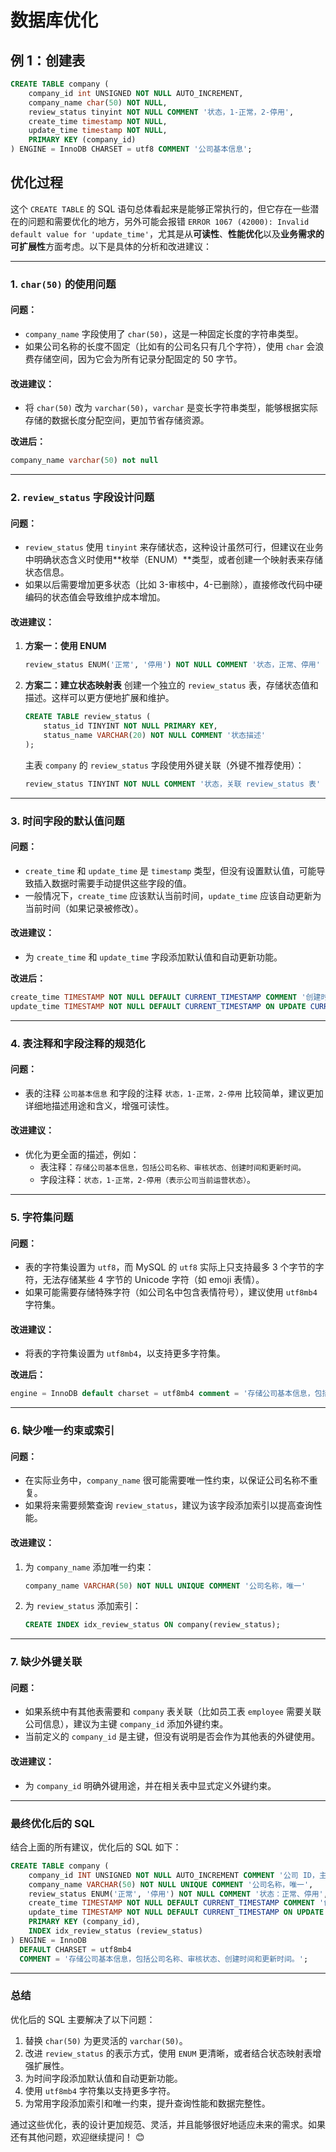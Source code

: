 # 数据库优化

## 例 1：创建表

```sql
CREATE TABLE company (
	company_id int UNSIGNED NOT NULL AUTO_INCREMENT,
	company_name char(50) NOT NULL,
	review_status tinyint NOT NULL COMMENT '状态，1-正常，2-停用',
	create_time timestamp NOT NULL,
	update_time timestamp NOT NULL,
	PRIMARY KEY (company_id)
) ENGINE = InnoDB CHARSET = utf8 COMMENT '公司基本信息';
```

## 优化过程

这个 `CREATE TABLE` 的 SQL 语句总体看起来是能够正常执行的，但它存在一些潜在的问题和需要优化的地方，另外可能会报错 `ERROR 1067 (42000): Invalid default value for 'update_time'`，尤其是从**可读性**、**性能优化**以及**业务需求的可扩展性**方面考虑。以下是具体的分析和改进建议：

---

### **1. `char(50)` 的使用问题**

#### 问题：

- `company_name` 字段使用了 `char(50)`，这是一种固定长度的字符串类型。
- 如果公司名称的长度不固定（比如有的公司名只有几个字符），使用 `char` 会浪费存储空间，因为它会为所有记录分配固定的 50 字节。

#### 改进建议：

- 将 `char(50)` 改为 `varchar(50)`，`varchar` 是变长字符串类型，能够根据实际存储的数据长度分配空间，更加节省存储资源。

**改进后：**

```sql
company_name varchar(50) not null
```

---

### **2. `review_status` 字段设计问题**

#### 问题：

- `review_status` 使用 `tinyint` 来存储状态，这种设计虽然可行，但建议在业务中明确状态含义时使用**枚举（ENUM）**类型，或者创建一个映射表来存储状态信息。
- 如果以后需要增加更多状态（比如 3-审核中，4-已删除），直接修改代码中硬编码的状态值会导致维护成本增加。

#### 改进建议：

1. **方案一：使用 ENUM**

   ```sql
   review_status ENUM('正常', '停用') NOT NULL COMMENT '状态，正常、停用'
   ```

2. **方案二：建立状态映射表**
   创建一个独立的 `review_status` 表，存储状态值和描述。这样可以更方便地扩展和维护。

   ```sql
   CREATE TABLE review_status (
       status_id TINYINT NOT NULL PRIMARY KEY,
       status_name VARCHAR(20) NOT NULL COMMENT '状态描述'
   );
   ```

   主表 `company` 的 `review_status` 字段使用外键关联（外键不推荐使用）：

   ```sql
   review_status TINYINT NOT NULL COMMENT '状态，关联 review_status 表'
   ```

---

### **3. 时间字段的默认值问题**

#### 问题：

- `create_time` 和 `update_time` 是 `timestamp` 类型，但没有设置默认值，可能导致插入数据时需要手动提供这些字段的值。
- 一般情况下，`create_time` 应该默认当前时间，`update_time` 应该自动更新为当前时间（如果记录被修改）。

#### 改进建议：

- 为 `create_time` 和 `update_time` 字段添加默认值和自动更新功能。

**改进后：**

```sql
create_time TIMESTAMP NOT NULL DEFAULT CURRENT_TIMESTAMP COMMENT '创建时间',
update_time TIMESTAMP NOT NULL DEFAULT CURRENT_TIMESTAMP ON UPDATE CURRENT_TIMESTAMP COMMENT '更新时间'
```

---

### **4. 表注释和字段注释的规范化**

#### 问题：

- 表的注释 `公司基本信息` 和字段的注释 `状态，1-正常，2-停用` 比较简单，建议更加详细地描述用途和含义，增强可读性。

#### 改进建议：

- 优化为更全面的描述，例如：
  - 表注释：`存储公司基本信息，包括公司名称、审核状态、创建时间和更新时间。`
  - 字段注释：`状态，1-正常，2-停用（表示公司当前运营状态）`。

---

### **5. 字符集问题**

#### 问题：

- 表的字符集设置为 `utf8`，而 MySQL 的 `utf8` 实际上只支持最多 3 个字节的字符，无法存储某些 4 字节的 Unicode 字符（如 emoji 表情）。
- 如果可能需要存储特殊字符（如公司名中包含表情符号），建议使用 `utf8mb4` 字符集。

#### 改进建议：

- 将表的字符集设置为 `utf8mb4`，以支持更多字符集。

**改进后：**

```sql
engine = InnoDB default charset = utf8mb4 comment = '存储公司基本信息，包括公司名称、审核状态、创建时间和更新时间。'
```

---

### **6. 缺少唯一约束或索引**

#### 问题：

- 在实际业务中，`company_name` 很可能需要唯一性约束，以保证公司名称不重复。
- 如果将来需要频繁查询 `review_status`，建议为该字段添加索引以提高查询性能。

#### 改进建议：

1. 为 `company_name` 添加唯一约束：

   ```sql
   company_name VARCHAR(50) NOT NULL UNIQUE COMMENT '公司名称，唯一'
   ```

2. 为 `review_status` 添加索引：
   ```sql
   CREATE INDEX idx_review_status ON company(review_status);
   ```

---

### **7. 缺少外键关联**

#### 问题：

- 如果系统中有其他表需要和 `company` 表关联（比如员工表 `employee` 需要关联公司信息），建议为主键 `company_id` 添加外键约束。
- 当前定义的 `company_id` 是主键，但没有说明是否会作为其他表的外键使用。

#### 改进建议：

- 为 `company_id` 明确外键用途，并在相关表中显式定义外键约束。

---

### **最终优化后的 SQL**

结合上面的所有建议，优化后的 SQL 如下：

```sql
CREATE TABLE company (
    company_id INT UNSIGNED NOT NULL AUTO_INCREMENT COMMENT '公司 ID，主键',
    company_name VARCHAR(50) NOT NULL UNIQUE COMMENT '公司名称，唯一',
    review_status ENUM('正常', '停用') NOT NULL COMMENT '状态：正常、停用',
    create_time TIMESTAMP NOT NULL DEFAULT CURRENT_TIMESTAMP COMMENT '创建时间',
    update_time TIMESTAMP NOT NULL DEFAULT CURRENT_TIMESTAMP ON UPDATE CURRENT_TIMESTAMP COMMENT '更新时间',
    PRIMARY KEY (company_id),
    INDEX idx_review_status (review_status)
) ENGINE = InnoDB
  DEFAULT CHARSET = utf8mb4
  COMMENT = '存储公司基本信息，包括公司名称、审核状态、创建时间和更新时间。';
```

---

### **总结**

优化后的 SQL 主要解决了以下问题：

1. 替换 `char(50)` 为更灵活的 `varchar(50)`。
2. 改进 `review_status` 的表示方式，使用 `ENUM` 更清晰，或者结合状态映射表增强扩展性。
3. 为时间字段添加默认值和自动更新功能。
4. 使用 `utf8mb4` 字符集以支持更多字符。
5. 为常用字段添加索引和唯一约束，提升查询性能和数据完整性。

通过这些优化，表的设计更加规范、灵活，并且能够很好地适应未来的需求。如果还有其他问题，欢迎继续提问！ 😊
